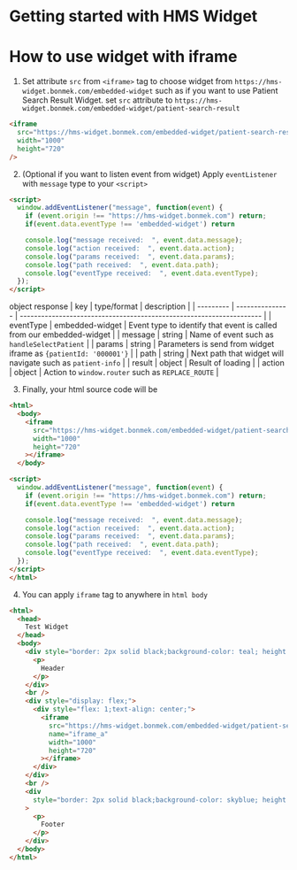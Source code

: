 # Getting started with HMS Widget

# **How to use widget with iframe**

1. Set attribute `src` from `<iframe>` tag to choose widget from `https://hms-widget.bonmek.com/embedded-widget` such as if you want to use Patient Search Result Widget. set `src` attribute to `https://hms-widget.bonmek.com/embedded-widget/patient-search-result`

```html
<iframe
  src="https://hms-widget.bonmek.com/embedded-widget/patient-search-result"
  width="1000"
  height="720"
/>
```

2. (Optional if you want to listen event from widget) Apply `eventListener` with `message` type to your `<script>`

```html
<script>
  window.addEventListener("message", function(event) {
    if (event.origin !== "https://hms-widget.bonmek.com") return;
    if(event.data.eventType !== 'embedded-widget') return

    console.log("message received:  ", event.data.message);
    console.log("action received:  ", event.data.action);
    console.log("params received:  ", event.data.params);
    console.log("path received:  ", event.data.path);
    console.log("eventType received:  ", event.data.eventType);
  });
</script>
```
object response 
  | key       | type/format     | description                                                          |
  | --------- | --------------- | -------------------------------------------------------------------- |
  | eventType | embedded-widget | Event type to identify that event is called from our embedded-widget |
  | message   | string          | Name of event such as `handleSelectPatient`                          |
  | params    | string          | Parameters is send from widget iframe  as `{patientId: '000001'}`    |
  | path      | string          | Next path that widget will navigate such as `patient-info`           |
  | result    | object          | Result of loading                                                    |
  | action    | object          | Action to `window.router` such as `REPLACE_ROUTE`                    |

3. Finally, your html source code will be

```html
<html>
  <body>
    <iframe
      src="https://hms-widget.bonmek.com/embedded-widget/patient-search-result"
      width="1000"
      height="720"
    ></iframe>
  </body>

<script>
  window.addEventListener("message", function(event) {
    if (event.origin !== "https://hms-widget.bonmek.com") return;
    if(event.data.eventType !== 'embedded-widget') return

    console.log("message received:  ", event.data.message);
    console.log("action received:  ", event.data.action);
    console.log("params received:  ", event.data.params);
    console.log("path received:  ", event.data.path);
    console.log("eventType received:  ", event.data.eventType);
  });
</script>
</html>
```

4. You can apply `iframe` tag to anywhere in `html body`

```html
<html>
  <head>
    Test Widget
  </head>
  <body>
    <div style="border: 2px solid black;background-color: teal; height: 50px;">
      <p>
        Header
      </p>
    </div>
    <br />
    <div style="display: flex;">
      <div style="flex: 1;text-align: center;">
        <iframe
          src="https://hms-widget.bonmek.com/embedded-widget/patient-search-result"
          name="iframe_a"
          width="1000"
          height="720"
        ></iframe>
      </div>
    </div>
    <br />
    <div
      style="border: 2px solid black;background-color: skyblue; height: 50px;"
    >
      <p>
        Footer
      </p>
    </div>
  </body>
</html>
```


<!-- WidgetEventResponse -->


